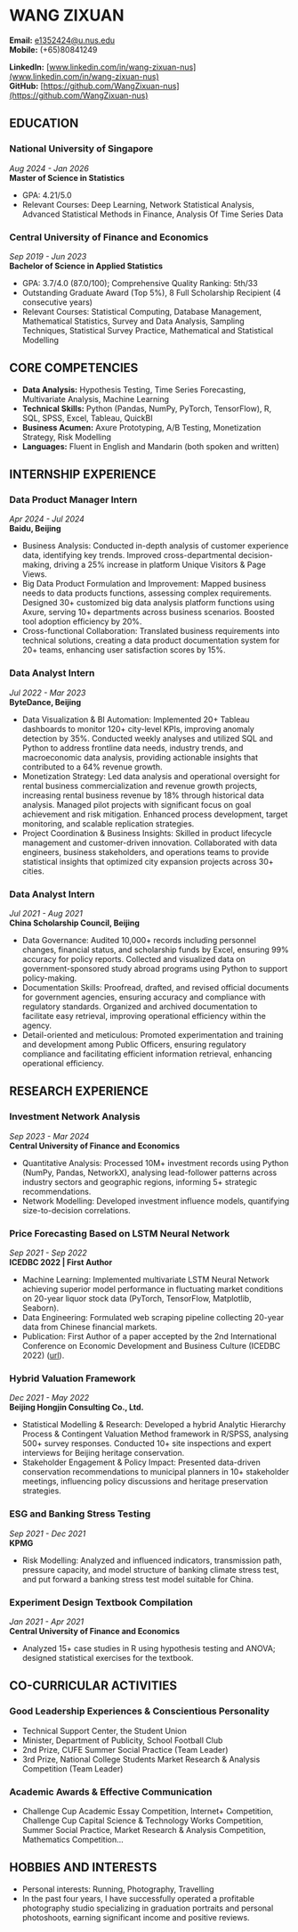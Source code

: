 # WANG ZIXUAN

**Email:** e1352424@u.nus.edu  
**Mobile:** (+65)80841249  

**LinkedIn:** [www.linkedin.com/in/wang-zixuan-nus](www.linkedin.com/in/wang-zixuan-nus)  
**GitHub:** [https://github.com/WangZixuan-nus](https://github.com/WangZixuan-nus)

## EDUCATION

### National University of Singapore
*Aug 2024 - Jan 2026*  
**Master of Science in Statistics**  
- GPA: 4.21/5.0
- Relevant Courses: Deep Learning, Network Statistical Analysis, Advanced Statistical Methods in Finance, Analysis Of Time Series Data

### Central University of Finance and Economics
*Sep 2019 - Jun 2023*  
**Bachelor of Science in Applied Statistics**  
- GPA: 3.7/4.0 (87.0/100); Comprehensive Quality Ranking: 5th/33
- Outstanding Graduate Award (Top 5%), 8 Full Scholarship Recipient (4 consecutive years)
- Relevant Courses: Statistical Computing, Database Management, Mathematical Statistics, Survey and Data Analysis, Sampling Techniques, Statistical Survey Practice, Mathematical and Statistical Modelling

## CORE COMPETENCIES

- **Data Analysis:** Hypothesis Testing, Time Series Forecasting, Multivariate Analysis, Machine Learning
- **Technical Skills:** Python (Pandas, NumPy, PyTorch, TensorFlow), R, SQL, SPSS, Excel, Tableau, QuickBI
- **Business Acumen:** Axure Prototyping, A/B Testing, Monetization Strategy, Risk Modelling
- **Languages:** Fluent in English and Mandarin (both spoken and written)

## INTERNSHIP EXPERIENCE

### Data Product Manager Intern
*Apr 2024 - Jul 2024*  
**Baidu, Beijing**
- Business Analysis: Conducted in-depth analysis of customer experience data, identifying key trends. Improved cross-departmental decision-making, driving a 25% increase in platform Unique Visitors & Page Views.
- Big Data Product Formulation and Improvement: Mapped business needs to data products functions, assessing complex requirements. Designed 30+ customized big data analysis platform functions using Axure, serving 10+ departments across business scenarios. Boosted tool adoption efficiency by 20%.
- Cross-functional Collaboration: Translated business requirements into technical solutions, creating a data product documentation system for 20+ teams, enhancing user satisfaction scores by 15%.

### Data Analyst Intern
*Jul 2022 - Mar 2023*  
**ByteDance, Beijing**
- Data Visualization & BI Automation: Implemented 20+ Tableau dashboards to monitor 120+ city-level KPIs, improving anomaly detection by 35%. Conducted weekly analyses and utilized SQL and Python to address frontline data needs, industry trends, and macroeconomic data analysis, providing actionable insights that contributed to a 64% revenue growth.
- Monetization Strategy: Led data analysis and operational oversight for rental business commercialization and revenue growth projects, increasing rental business revenue by 18% through historical data analysis. Managed pilot projects with significant focus on goal achievement and risk mitigation. Enhanced process development, target monitoring, and scalable replication strategies.
- Project Coordination & Business Insights: Skilled in product lifecycle management and customer-driven innovation. Collaborated with data engineers, business stakeholders, and operations teams to provide statistical insights that optimized city expansion projects across 30+ cities.

### Data Analyst Intern
*Jul 2021 - Aug 2021*  
**China Scholarship Council, Beijing**
- Data Governance: Audited 10,000+ records including personnel changes, financial status, and scholarship funds by Excel, ensuring 99% accuracy for policy reports. Collected and visualized data on government-sponsored study abroad programs using Python to support policy-making.
- Documentation Skills: Proofread, drafted, and revised official documents for government agencies, ensuring accuracy and compliance with regulatory standards. Organized and archived documentation to facilitate easy retrieval, improving operational efficiency within the agency.
- Detail-oriented and meticulous: Promoted experimentation and training and development among Public Officers, ensuring regulatory compliance and facilitating efficient information retrieval, enhancing operational efficiency.

## RESEARCH EXPERIENCE

### Investment Network Analysis
*Sep 2023 - Mar 2024*  
**Central University of Finance and Economics**
- Quantitative Analysis: Processed 10M+ investment records using Python (NumPy, Pandas, NetworkX), analysing lead-follower patterns across industry sectors and geographic regions, informing 5+ strategic recommendations.
- Network Modelling: Developed investment influence models, quantifying size-to-decision correlations.

### Price Forecasting Based on LSTM Neural Network
*Sep 2021 - Sep 2022*  
**ICEDBC 2022 | First Author**
- Machine Learning: Implemented multivariate LSTM Neural Network achieving superior model performance in fluctuating market conditions on 20-year liquor stock data (PyTorch, TensorFlow, Matplotlib, Seaborn).
- Data Engineering: Formulated web scraping pipeline collecting 20-year data from Chinese financial markets.
- Publication: First Author of a paper accepted by the 2nd International Conference on Economic Development and Business Culture (ICEDBC 2022) ([url](https://doi.org/10.2991/978-94-6463-036-7_30)).

### Hybrid Valuation Framework
*Dec 2021 - May 2022*  
**Beijing Hongjin Consulting Co., Ltd.**
- Statistical Modelling & Research: Developed a hybrid Analytic Hierarchy Process & Contingent Valuation Method framework in R/SPSS, analysing 500+ survey responses. Conducted 10+ site inspections and expert interviews for Beijing heritage conservation.
- Stakeholder Engagement & Policy Impact: Presented data-driven conservation recommendations to municipal planners in 10+ stakeholder meetings, influencing policy discussions and heritage preservation strategies.

### ESG and Banking Stress Testing
*Sep 2021 - Dec 2021*  
**KPMG**
- Risk Modelling: Analyzed and influenced indicators, transmission path, pressure capacity, and model structure of banking climate stress test, and put forward a banking stress test model suitable for China.

### Experiment Design Textbook Compilation
*Jan 2021 - Apr 2021*  
**Central University of Finance and Economics**
- Analyzed 15+ case studies in R using hypothesis testing and ANOVA; designed statistical exercises for the textbook.

## CO-CURRICULAR ACTIVITIES

### Good Leadership Experiences & Conscientious Personality
- Technical Support Center, the Student Union
- Minister, Department of Publicity, School Football Club
- 2nd Prize, CUFE Summer Social Practice (Team Leader)
- 3rd Prize, National College Students Market Research & Analysis Competition (Team Leader)

### Academic Awards & Effective Communication
- Challenge Cup Academic Essay Competition, Internet+ Competition, Challenge Cup Capital Science & Technology Works Competition, Summer Social Practice, Market Research & Analysis Competition, Mathematics Competition...

## HOBBIES AND INTERESTS

- Personal interests: Running, Photography, Travelling
- In the past four years, I have successfully operated a profitable photography studio specializing in graduation portraits and personal photoshoots, earning significant income and positive reviews.
